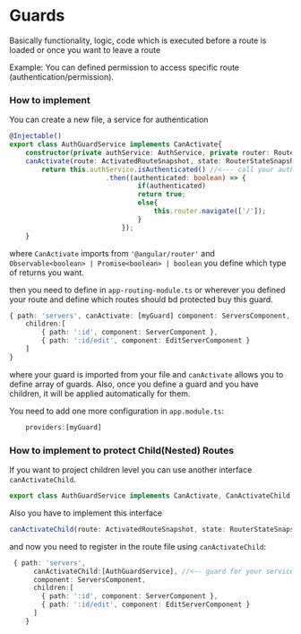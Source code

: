 # Guards
Basically functionality, logic, code which is executed before a route is loaded or once you want to leave a route

Example: You can defined permission to access specific route (authentication/permission).

### How to implement
You can create a new file, a service for authentication
```ts
@Injectable()
export class AuthGuardService implements CanActivate{
    constructor(private authService: AuthService, private router: Router){}
    canActivate(route: ActivatedRouteSnapshot, state: RouterStateSnapshot): Observable<boolean> | Promise<boolean> | boolean {
        return this.authService.isAuthenticated() //<--- call your auth method.
                        .then((authenticated: boolean) => {
                                if(authenticated)
                                return true;
                                else{
                                    this.router.navigate(['/']);
                                }
                            });
    }

```
where ```CanActivate``` imports from ```'@angular/router'``` and ```Observable<boolean> | Promise<boolean> | boolean``` you define which type of returns you want.

then you need to define in ```app-routing-module.ts``` or wherever you defined your route and define which routes should bd protected buy this guard.
```ts
{ path: 'servers', canActivate: [myGuard] component: ServersComponent,
    children:[
        { path: ':id', component: ServerComponent },
        { path: ':id/edit', component: EditServerComponent }
    ] 
}
```
where your guard is imported from your file and ```canActivate``` allows you to define array of guards. Also, once you define a guard and you have children, it will be applied automatically for them.

You need to add one more configuration in ```app.module.ts```:
```ts
    providers:[myGuard]
```

### How to implement to protect Child(Nested) Routes
If you want to project children level you can use another interface ```canActivateChild```.
```ts
export class AuthGuardService implements CanActivate, CanActivateChild // <- this interface will protect child level
```
Also you have to implement this interface
```ts
canActivateChild(route: ActivatedRouteSnapshot, state: RouterStateSnapshot): Observable<boolean> | Promise<boolean> | boolean
```
and now you need to register in the route file using ```canActivateChild```:
```ts
 { path: 'servers', 
      canActivateChild:[AuthGuardService], //<-- guard for your service
      component: ServersComponent, 
      children:[
        { path: ':id', component: ServerComponent },
        { path: ':id/edit', component: EditServerComponent }
      ] 
    }
```